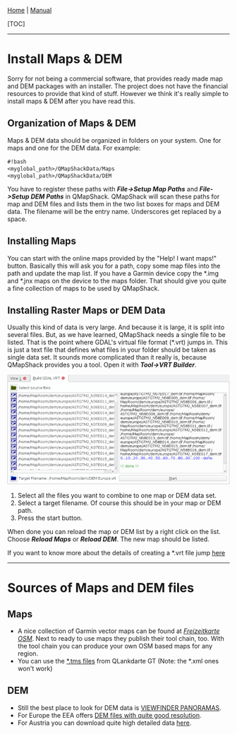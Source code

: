 [Home](Home) | [Manual](DocMain)

[TOC]

---
# Install Maps & DEM

Sorry for not being a commercial software, that provides ready made map and DEM packages with an installer. The project does not have the financial resources to provide that kind of stuff. However we think it's really simple to install maps & DEM after you have read this.

## Organization of Maps & DEM

Maps & DEM data should be organized in folders on your system. One for maps and one for the DEM data. For example:

```
#!bash
<myglobal_path>/QMapShackData/Maps
<myglobal_path>/QMapShackData/DEM
```
You have to register these paths with ***File->Setup Map Paths*** and ***File->Setup DEM Paths*** in QMapShack. QMapShack will scan these paths for map and DEM files and lists them in the two list boxes for maps and DEM data. The filename will be the entry name. Underscores get replaced by a space.

## Installing Maps

You can start with the online maps provided by the "Help! I want maps!" button. Basically this will ask you for a path, copy some map files into the path and update the map list. If you have a Garmin device copy the \*.img and \*.jnx maps on the device to the maps folder. That should give you quite a fine collection of maps to be used by QMapShack.

## Installing Raster Maps or DEM Data

Usually this kind of data is very large. And because it is large, it is split into several files. But, as we have learned, QMapShack needs a single file to be listed. That is the point where GDAL's virtual file format (\*.vrt) jumps in. This is just a text file that defines what files in your folder should be taken as single data set. It sounds more complicated than it really is, because QMapShack provides you a tool. Open it with ***Tool->VRT Builder***.

![Alt text](images/DocBasicsMapDem/qmapshack1.png)

1. Select all the files you want to combine to one map or DEM data set.
2. Select a target filename. Of course this should be in your map or DEM path.
3. Press the start button.

When done you can reload the map or DEM list by a right click on the list. Choose ***Reload Maps*** or ***Reload DEM***. The new map should be listed.

If you want to know more about the details of creating a \*.vrt file jump [here](DocBasicsMapDem#markdown-header-gdal-vrt-maps)

---
# Sources of Maps and DEM files

## Maps
* A nice collection of Garmin vector maps can be found at [_Freizeitkarte OSM_](http://www.freizeitkarte-osm.de/). Next to ready to use maps they publish their tool chain, too. With the tool chain you can produce your own OSM based maps for any region. 
* You can use the [\*.tms files](https://sourceforge.net/projects/qlandkartegt/files/WMS%20Maps/) from QLankdarte GT (Note: the \*.xml ones won't work)

## DEM
* Still the best place to look for DEM data is [VIEWFINDER PANORAMAS](http://www.viewfinderpanoramas.org/). 
* For Europe the EEA offers [DEM files with quite good resolution](http://www.eea.europa.eu/data-and-maps/data/eu-dem). 
* For Austria you can download quite high detailed data [here](https://www.data.gv.at/katalog/dataset/d88a1246-9684-480b-a480-ff63286b35b7).

